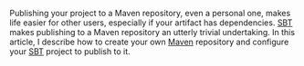 
Publishing your project to a Maven repository, even a personal one,
makes life easier for other users, especially if your artifact has
dependencies. [SBT][]
makes publishing to a Maven repository an utterly trivial
undertaking. In this article, I describe how to create your own
[Maven][] repository and configure your
[SBT][] project to
publish to it.

[SBT]: http://code.google.com/p/simple-build-tool/
[Maven]: http://maven.apache.org/
[SBT]: http://code.google.com/p/simple-build-tool/

